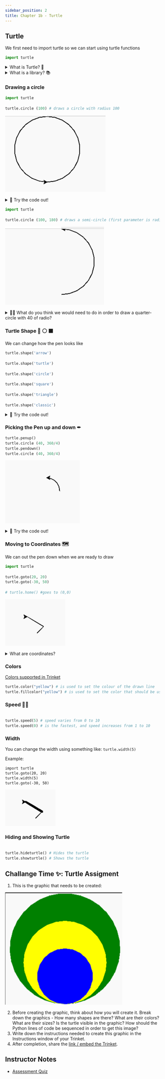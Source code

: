 ```yaml
---
sidebar_position: 2
title: Chapter 1b - Turtle
---
```



## Turtle

We first need to import turtle so we can start using turtle functions



```python
import turtle
```
<details>
<summary>
What is Turtle? 🐢
</summary>

a pre-installed Python library that enables users to create pictures and shapes by providing them with a virtual canvas
<iframe src="https://trinket.io/embed/python/553d685b05" width="100%" height="356" frameborder="0" marginwidth="0" marginheight="0" allowfullscreen></iframe>
</details>

<details>
<summary>
What is a library? 📚 
</summary>
In python libraries are a collection of modules, containing code that can be
used in different programs.


**Analogy**: Suppose you have a set of questions about Biology, I don't know much about
biology, so Ideally I would like to invite (import) a biology teacher to our
class so you can ask him biology questions.


```python
#The biology teacher library probably doesn't exist, but this is just to show how this would it would translate in code
import biology_teacher
# We invite our biology teacher to the room

biology_teacher.askBiologyQuestion("Can I turn my cat into diamond?")
# and now we are asking our biology teacher a biology related question


```

**Why is it useful?**
Is useful to have libraries as a way to get access to precreated code that can
help us accelerate our programming (so we can focus on creating what we want
instead of the details of something)

</details>


### Drawing a circle

```python
import turtle

turtle.circle (100) # draws a circle with radius 100

```
![](../../static/img/2022-04-25-03-04-06.png)


<details>
<summary>
🧪 Try the code out! 
</summary>
<iframe src="https://trinket.io/embed/python/a4f2245773?start=result" width="100%" height="300" frameborder="0" marginwidth="0" marginheight="0" allowfullscreen></iframe>

</details>


```python
import turtle

turtle.circle (100, 180) # draws a semi-circle (first parameter is radius, second is degrees)

```

![](../../static/img/2022-04-25-03-03-11.png)

<details>
<summary>
🙋‍♂️ What do you think we would need to do in order to draw a quarter-circle with 40 of radio?
</summary>

```python
import turtle
turtle.circle (40, 360/4) # or 90
```

</details>

### Turtle Shape 🐢 ⚪ ⬛

We can change how the pen looks like
```python
turtle.shape('arrow')

turtle.shape('turtle')

turtle.shape('circle')

turtle.shape('square')

turtle.shape('triangle')

turtle.shape('classic')
```


<details>
<summary>
🧪 Try the code out! 
</summary>
<iframe src="https://trinket.io/embed/python/7153a4c734?start=result" width="100%" height="300" frameborder="0" marginwidth="0" marginheight="0" allowfullscreen></iframe>

</details>


### Picking the Pen up and down ✒

```python
turtle.penup()
turtle.circle (40, 360/4) 
turtle.pendown()
turtle.circle (40, 360/4) 
```
![](../../static/img/2022-04-25-03-11-38.png)


<details>
<summary>
🧪 Try the code out! 
</summary>
<iframe src="https://trinket.io/embed/python/f9fc67c57a?start=result" width="100%" height="300" frameborder="0" marginwidth="0" marginheight="0" allowfullscreen></iframe>

</details>



### Moving to Coordinates 🗺
We can out the pen down when we are ready to draw

```python
import turtle

turtle.goto(20, 20)
turtle.goto(-30, 50)

# turtle.home() #goes to (0,0)
```

![](../../static/img/2022-04-25-03-15-19.png)

<details>
<summary>
What are coordinates?
</summary>

![](../../static/img/2022-04-25-03-19-46.png)

</details>

### Colors

[Colors supported in Trinket](https://trinket.io/docs/colors)

```python
turtle.color("yellow") # is used to set the colour of the drawn line
turtle.fillcolor("yellow") # is used to set the color that should be used to fill the drawn figure

```

### Speed 🏃‍♂️
```python

turtle.speed(5) # speed varies from 0 to 10
turtle.speed(0) # is the fastest, and speed increases from 1 to 10
```


### Width

You can change the width using something like:
`turtle.width(5)`

Example:
```
import turtle
turtle.goto(20, 20)
turtle.width(5)
turtle.goto(-30, 50)
```
![](../../static/img/2022-04-25-03-17-16.png)

### Hiding and Showing Turtle
```python

turtle.hideturtle() # Hides the turtle
turtle.showturtle() # Shows the turtle
```

## Challange Time ✨: Turtle Assigment

1. This is the graphic that needs to be created:


![](../../static/img/2022-04-25-03-45-57.png)

2. Before creating the graphic, think about how you will create it. Break down
   the graphics - How many shapes are there? What are their colors? What are
   their sizes? Is the turtle visible in the graphic? How should the Python
   lines of code be sequenced in order to get this image?
3. Write down the instructions needed to create this graphic in the Instructions window of your Trinket.
4. After completion, share the [link / embed the Trinket](https://forms.gle/Xcznm1uY195zkN3H9).


## Instructor Notes
- [Assessment Quiz](https://quizizz.com/admin/quiz/61473f7698d4c1001db8ed00/intro-to-python-lesson-1-quiz)